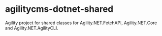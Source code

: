 # agilitycms-dotnet-shared
Agility project for shared classes for Agility.NET.FetchAPI, Agility.NET.Core and Agility.NET.AgilityCLI.
